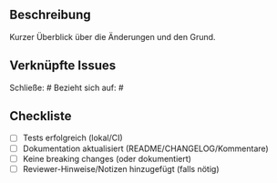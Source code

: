 ## Beschreibung
Kurzer Überblick über die Änderungen und den Grund.

## Verknüpfte Issues
Schließe: #
Bezieht sich auf: #

## Checkliste
- [ ] Tests erfolgreich (lokal/CI)
- [ ] Dokumentation aktualisiert (README/CHANGELOG/Kommentare)
- [ ] Keine breaking changes (oder dokumentiert)
- [ ] Reviewer-Hinweise/Notizen hinzugefügt (falls nötig)
